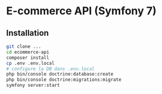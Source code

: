 # E-commerce API (Symfony 7)

## Installation

```bash
git clone ...
cd ecommerce-api
composer install
cp .env .env.local
# configure la DB dans .env.local
php bin/console doctrine:database:create
php bin/console doctrine:migrations:migrate
symfony server:start
